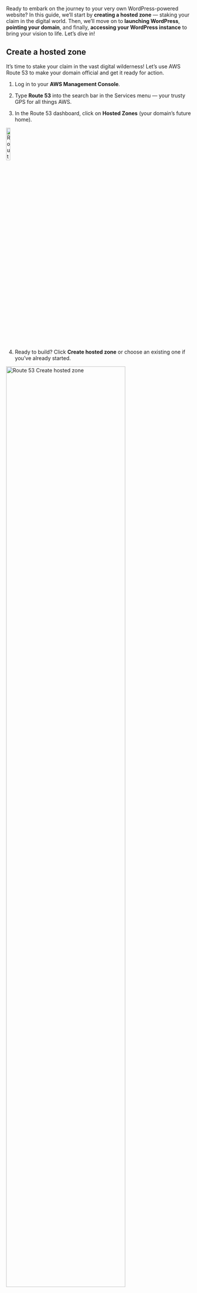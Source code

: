 Ready to embark on the journey to your very own WordPress-powered website? In this guide, we’ll start by **creating a hosted zone** — staking your claim in the digital world. Then, we’ll move on to **launching WordPress**, **pointing your domain**, and finally, **accessing your WordPress instance** to bring your vision to life. Let’s dive in!

## Create a hosted zone

It’s time to stake your claim in the vast digital wilderness! Let’s use AWS Route 53 to make your domain official and get it ready for action.

1. Log in to your **AWS Management Console**.          

2. Type **Route 53** into the search bar in the Services menu — your trusty GPS for all things AWS.

3. In the Route 53 dashboard, click on **Hosted Zones** (your domain’s future home).

<p><img src="/static/images/common/route-53/route-53-hosted-zones-nav.jpg" alt="Route 53 Left Navigation" style="width: 15%;"></p>

4. Ready to build? Click **Create hosted zone** or choose an existing one if you’ve already started.

<p><img src="/static/images/common/route-53/create-hosted-zones.jpg" alt="Route 53 Create hosted zone" style="width: 80%;"></p>

5. In the **"Domain name"** field, type your chosen domain (e.g., example.com).

<p><img src="/static/images/common/route-53/hosted-zones-config.jpg" alt="Route 53 Domain name" style="width: 80%;"></p>

6. Select **Public hosted zone** because we are all about that public presence.

<p><img src="/static/images/common/route-53/hosted-zones-config-type.jpg" alt="Route 53 Type" style="width: 80%;"></p>

7. Click that glorious orange <span class="text-orange">**Create hosted zone**</span> button, and voilà!

**Congrats!** Your domain is now set up and ready for action.

!!!warning Note:
Once your hosted zone is created, make sure your domain is properly connected. Here’s what you’ll need to do:
- **For domains registered with another registrar:** Check out the guide on [Making Amazon Route 53 the DNS service for an existing domain](https://docs.aws.amazon.com/Route53/latest/DeveloperGuide/MigratingDNS.html).
- **For domains registered with Route 53:** Follow the steps in [Adding or changing name servers and glue records for a domain](https://docs.aws.amazon.com/Route53/latest/DeveloperGuide/domain-name-servers-glue-records.html).
!!!

!!!
**Pro Tip:** Want to dig deeper? The [AWS Route 53 Documentation](https://docs.aws.amazon.com/Route53/latest/DeveloperGuide/Welcome.html) is your go-to treasure map for advanced configurations.
!!!

## Launch WordPress Pro

The first step is simple — head over to the [AWS Marketplace](https://aws.amazon.com/marketplace/pp/prodview-l5326ck4qjosk?sr=0-4&ref_=beagle&applicationId=AWSMPContessa) and click that <span class="text-orange">**Subscribe**</span> button. It's like securing your seat on the WordPress rocket ship, ready for takeoff. Once you're done, come right back here, and we’ll guide you through the next stages of your adventure!

Ready to launch your WordPress instance? Just follow the CloudFormation Guide. Solodev makes it a breeze — click the Launch button below, and let’s get started!

<a href="https://us-east-1.console.aws.amazon.com/cloudformation/home?region=us-east-1#/stacks/create?stackName=wordpress-pro&templateURL=https://wordpress-release.s3.amazonaws.com/cloudformation/wordpress-pro-linux.yaml" rel="noopener noreferrer" target="_blank" class="btn-orange-lg mb-2">LAUNCH WORDPRESS <span><svg xmlns="http://www.w3.org/2000/svg" viewBox="0 0 16 16" width="20" height="20" fill="#fff"><path d="M3.75 2h3.5a.75.75 0 0 1 0 1.5h-3.5a.25.25 0 0 0-.25.25v8.5c0 .138.112.25.25.25h8.5a.25.25 0 0 0 .25-.25v-3.5a.75.75 0 0 1 1.5 0v3.5A1.75 1.75 0 0 1 12.25 14h-8.5A1.75 1.75 0 0 1 2 12.25v-8.5C2 2.784 2.784 2 3.75 2Zm6.854-1h4.146a.25.25 0 0 1 .25.25v4.146a.25.25 0 0 1-.427.177L13.03 4.03 9.28 7.78a.751.751 0 0 1-1.042-.018.751.751 0 0 1-.018-1.042l3.75-3.75-1.543-1.543A.25.25 0 0 1 10.604 1Z"></path></svg></span></a>

### Step 1: Create stack

Your CloudFormation template is locked and loaded — just click <span class="text-orange">**Next**</span> to kick things off.

<p><img src="/static/images/wordpress/wordpress-create-stack.jpg" alt="WordPress Pro Create Stack" style="width: 90%;"></p>

### Step 2: Name your stack & add details

Give your stack a name (get creative or keep it simple), then fill in the setup parameters.

<p><img src="/static/images/wordpress/wordpress-stack-name.jpg" alt="WordPress Pro stack name" style="width: 62%;"></p>

### Step 3: Fine-tune your settings

#### Network Settings:
Choose your VPCID, PublicSubnet1ID, PublicSubnet2ID, and KeyName from the dropdowns.

<p><img src="/static/images/wordpress/wordpress-params-setup.jpg" alt="WordPress Pro params setup" style="width: 50%;"></p>

#### WordPress Settings:
Set up the essentials like your AdminPassword, DatabasePassword, WebsiteURL, and Webmaster. Think of this as laying the groundwork for your site’s security and accessibility.

<p><img src="/static/images/wordpress/wordpress-settings.jpg" alt="WordPress Pro Settings" style="width: 50%;"></p>

### Step 4: Configure stack options
This part is totally optional, so feel free to skip or explore as needed. If you’d like more details, [check out this guide](/quickstart/cms/wordpress/#configure-stack-options). Once you're ready, acknowledge the AWS CloudFormation terms, and hit <span class="text-orange">**Next**</span> to set things in motion!

### Step 5: Review and create
Take a moment to review your settings and ensure everything looks good. Once you're confident, hit <span class="text-orange">**Submit**</span> — and just like that, you're on your way to launching your stack!

!!!
**Pro tip:** Take a deep breath and relax — this part’s a breeze, but a little patience goes a long way!
!!!

## Point your domain

It’s time to claim your corner of the web using Route 53. Follow these steps to connect your domain to your WordPress site:

1. Navigate to **Route 53** by searching for it in the Services menu.

2. Locate **Hosted Zones** and select the domain you created earlier.

3. Click <span class="text-orange">**Create Record**</span>.

<p><img src="/static/images/common/route-53/create-record-bar.jpg" alt="WordPress Pro create record bar" style="width: 90%;"></p>

4. Under **Record Name**, type the subdomain name (e.g., `www` for `www.example.com`). From the **Record Type** dropdown, select `CNAME - Routes traffic to another domain name and some AWS resources`, and in the **Value** box, paste the `AdminUrl` of your instance.

<p><img src="/static/images/common/route-53/create-record-cname.jpg" alt="WordPress Pro create record CNAME" style="width: 90%;"></p>

!!!
**Pro Tip:** Need the AdminUrl for your WordPress dashboard? Go to CloudFormation, locate your WordPress instance, and click on the Outputs tab.
!!!

## Access your WordPress instance

Once your stack is up and running, it’s time to explore! Head to your browser and paste your website URL — your WordPress site is live and ready for action!

!!!Note:
Ensure you use `http://` instead of `https://` when accessing your site.
!!!

In [Part 2](/tutorials/wordpress/add-cdn-wordpress/), we’ll focus on enhancing your site’s performance by adding a lightning-fast CDN. This step will supercharge your website, ensuring faster load times and an optimized user experience for visitors around the world.